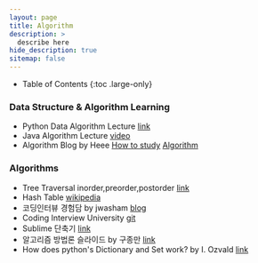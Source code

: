 ```yaml
---
layout: page
title: Algorithm
description: >
  describe here
hide_description: true
sitemap: false
---
```


- Table of Contents
{:toc .large-only}

### Data Structure & Algorithm Learning
- Python Data Algorithm Lecture [link](https://runestone.academy/runestone/static/pythonds/index.html)
- Java Algorithm Lecture [video](https://www.youtube.com/user/damazzang/videos)
- Algorithm Blog by Heee [How to study](https://gmlwjd9405.github.io/2018/05/14/how-to-study-algorithms.html) [Algorithm](https://gmlwjd9405.github.io/2017/10/01/basic-concepts-of-development-algorithm.html)

### Algorithms
- Tree Traversal inorder,preorder,postorder [link](https://www.geeksforgeeks.org/tree-traversals-inorder-preorder-and-postorder/)
- Hash Table [wikipedia](https://en.wikipedia.org/wiki/Hash_table)
- 코딩인터뷰 경험담 by jwasham [blog](https://www.vobour.com/%EB%82%B4%EA%B0%80-%EA%B5%AC%EA%B8%80-%EC%9D%B8%ED%84%B0%EB%B7%B0%EB%A5%BC-%ED%92%80-%ED%83%80%EC%9E%84%EC%9C%BC%EB%A1%9C-8-%EA%B0%9C%EC%9B%94-%EB%8F%99%EC%95%88-%EA%B3%B5%EB%B6%80%ED%95%9C-%EC%9D%B4%EC%9C%A0-why-i-s)
- Coding Interview University [git](https://github.com/jwasham/coding-interview-university)
- Sublime 단축기 [link](http://docs.sublimetext.info/en/latest/reference/keyboard_shortcuts_win.html)
- 알고리즘 방법론 슬라이드 by 구종만 [link](http://theyearlyprophet.com/slides.html)
- How does python's Dictionary and Set work? by I. Ozvald [link](https://www.oreilly.com/library/view/high-performance-python/9781449361747/ch04.html)